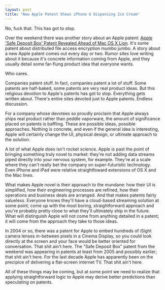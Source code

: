 ```yaml
---
layout: post
title: "New Apple Patent Shows iPhone 6 Dispensing Ice Cream"
---
```


No, fuck that. This has got to stop.

Over the weekend there was another story about an Apple patent: [Apple 'Safe
Deposit Box' Patent Revealed Ahead of Mac OS X
Lion](http://www.macrumors.com/2011/02/19/apple-safe-deposit-box-patent-revealed-ahead-of-mac-os-x-lion).
It's some patent about distributed file access encryption mumbo jumbo. A story
about a new Apple patent comes out every day or two. Rumor sites love writing
about it because it's concrete information coming from Apple, and they usually
detail some far-flung product idea that everyone wants.

Who cares.

Companies patent stuff. In fact, companies patent a lot of stuff. Some patents
are half-baked, some patents are very real product ideas. But this religious
devotion to Apple's patents has got to stop. Everything gets written about.
There's entire sites devoted just to Apple patents. Endless discussion.

For a company whose devotees so proudly proclaim that Apple always ships real
product rather than peddle vaporware, the amount of significance placed on
patents is baffling. These are possible ideas, possible approaches. Nothing is
concrete, and even if the general idea is interesting, Apple will certainly
change the UI, physical design, or ultimate approach to the solution.

A lot of what Apple does isn't rocket science. Apple is past the point of
bringing something truly novel to market: they're not adding data streams piped
directly into your nervous system, for example. They're at a scale where they
can't really bet the company on super-futuristic technology. Even iPhone and
iPad were relative straightfoward extensions of OS X and the Mac lines.

What makes Apple novel is their approach to the mundane: how their UI is
simplified, how their engineering processes are refined, how their operations
and business deals are arranged. And that makes patents fairly valueless.
Everyone knows they'll have a cloud-based streaming solution at some point;
come up with the most boring, straightforward approach and you're probably
pretty close to what they'll ultimately ship in the future. What will
distinguish Apple will not come from anything detailed in a patent; it will
come from the approach they take to those ideas.

In 2004 or so, there was a patent for Apple to embed hundreds of iSight camera
lenses in-between pixels in a Cinema Display, so you could look directly at the
screen and your face would be better oriented for conversation. That shit ain't
here. The "Safe Deposit Box" patent from the weekend was appearing in patents
at least from 2005 and possibly earlier; that shit ain't here. For the last
decade Apple has apparently been on the precipice of delivering a flat-screen
internet TV. That shit ain't here.

All of these things may be coming, but at some point we need to realize that
applying straightforward logic to Apple may derive better predictions than
speculating on patents.
